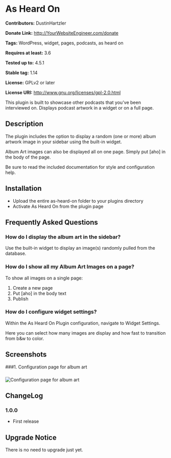 # As Heard On #
**Contributors:** DustinHartzler
  
**Donate Link:** http://YourWebsiteEngineer.com/donate
  
**Tags:** WordPress, widget, pages, podcasts, as heard on
  
**Requires at least:** 3.6
  
**Tested up to:** 4.5.1
  
**Stable tag:** 1.14
  
**License:** GPLv2 or later
  
**License URI:** http://www.gnu.org/licenses/gpl-2.0.html
  

This plugin is built to showcase other podcasts that you've been interviewed on. Displays podcast artwork in a widget or on a full page.

## Description ##

The plugin includes the option to display a random (one or more) album artwork image in your sidebar using the built-in widget. 

Album Art images can also be displayed all on one page.  Simply put [aho] in the body of the page.

Be sure to read the included documentation for style and configuration help.

## Installation ##

* Upload the entire as-heard-on folder to your plugins directory
* Activate As Heard On from the plugin page

## Frequently Asked Questions ##

### How do I display the album art in the sidebar? ###

Use the built-in widget to display an image(s) randomly pulled from the database.

### How do I show all my Album Art Images on a page? ###

To show all images on a single page:

1. Create a new page
2. Put [aho] in the body text
3. Publish

### How do I configure widget settings? ###
Within the As Heard On Plugin configuration, navigate to Widget Settings.

Here you can select how many images are display and how fast to transition from b&w to color.


## Screenshots ##

###1. Configuration page for album art
###
![Configuration page for album art
](http://s.wordpress.org/extend/plugins/as-heard-on/screenshot-1.png)


## ChangeLog ##

### 1.0.0 ###
*   First release

## Upgrade Notice ##

There is no need to upgrade just yet.
